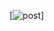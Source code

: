 [![post](http://img1.safereactor.cc/pics/comment/Isis-Sangar%C3%A9-%D0%A2%D1%91%D0%BC%D0%BD%D0%BE%D0%B5-%D1%84%D1%8D%D0%BD%D1%82%D0%B5%D0%B7%D0%B8-Fantasy-art-4020255.gif)]
